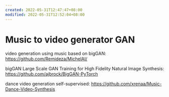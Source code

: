 ```yaml
---
created: 2022-05-31T12:47:47+08:00
modified: 2022-05-31T12:52:04+08:00
---
```


# Music to video generator GAN

video generation using music based on bigGAN:
https://github.com/Remideza/MichelAI/

bigGAN Large Scale GAN Training for High Fidelity Natural Image Synthesis:
https://github.com/ajbrock/BigGAN-PyTorch

dance video generation self-supervised:
https://github.com/xrenaa/Music-Dance-Video-Synthesis
